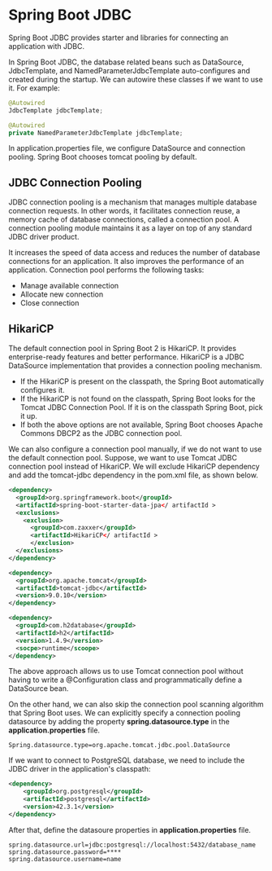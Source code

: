 # Spring Boot JDBC

Spring Boot JDBC provides starter and libraries for connecting an application with JDBC.

In Spring Boot JDBC, the database related beans such as DataSource, JdbcTemplate, and NamedParameterJdbcTemplate auto-configures and created during the startup. We can autowire these classes if we want to use it. For example:

```java
@Autowired  
JdbcTemplate jdbcTemplate;  

@Autowired  
private NamedParameterJdbcTemplate jdbcTemplate;  
```
In application.properties file, we configure DataSource and connection pooling. Spring Boot chooses tomcat pooling by default.

## JDBC Connection Pooling
JDBC connection pooling is a mechanism that manages multiple database connection requests. In other words, it facilitates connection reuse, a memory cache of database connections, called a connection pool. A connection pooling module maintains it as a layer on top of any standard JDBC driver product.

It increases the speed of data access and reduces the number of database connections for an application. It also improves the performance of an application. Connection pool performs the following tasks:

- Manage available connection
- Allocate new connection
- Close connection

## HikariCP
The default connection pool in Spring Boot 2 is HikariCP. It provides enterprise-ready features and better performance. HikariCP is a JDBC DataSource implementation that provides a connection pooling mechanism.

- If the HikariCP is present on the classpath, the Spring Boot automatically configures it.
- If the HikariCP is not found on the classpath, Spring Boot looks for the Tomcat JDBC Connection Pool. If it is on the classpath Spring Boot, pick it up.
- If both the above options are not available, Spring Boot chooses Apache Commons DBCP2 as the JDBC connection pool.

We can also configure a connection pool manually, if we do not want to use the default connection pool. Suppose, we want to use Tomcat JDBC connection pool instead of HikariCP. We will exclude HikariCP dependency and add the tomcat-jdbc dependency in the pom.xml file, as shown below.

```xml
<dependency>  
  <groupId>org.springframework.boot</groupId>  
  <artifactId>spring-boot-starter-data-jpa</ artifactId >  
  <exclusions>  
    <exclusion>  
      <groupId>com.zaxxer</groupId>  
      <artifactId>HikariCP</ artifactId >  
      </exclusion>  
  </exclusions>  
</dependency>  

<dependency>  
  <groupId>org.apache.tomcat</groupId>  
  <artifactId>tomcat-jdbc</artifactId>  
  <version>9.0.10</version>  
</dependency>  

<dependency>  
  <groupId>com.h2database</groupId>  
  <artifactId>h2</artifactId>  
  <version>1.4.9</version>  
  <socpe>runtime</scoope>  
</dependency>  
```

The above approach allows us to use Tomcat connection pool without having to write a @Configuration class and programmatically define a DataSource bean.

On the other hand, we can also skip the connection pool scanning algorithm that Spring Boot uses. We can explicitly specify a connection pooling datasource by adding the property **spring.datasource.type** in the **application.properties** file.

```properties
Spring.datasource.type=org.apache.tomcat.jdbc.pool.DataSource  
```

If we want to connect to PostgreSQL database, we need to include the JDBC driver in the application's classpath:

```xml
<dependency>
    <groupId>org.postgresql</groupId>
    <artifactId>postgresql</artifactId>
    <version>42.3.1</version>
</dependency>

```
After that, define the datasoure properties in **application.properties** file.

```properties
spring.datasource.url=jdbc:postgresql://localhost:5432/database_name
spring.datasource.password=****
spring.datasource.username=name

```
